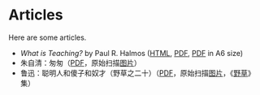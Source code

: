 # Articles

Here are some articles.

* _What is Teaching?_ by Paul R. Halmos ([HTML][1], [PDF][2], [PDF][3] in A6 size)
* 朱自清：匆匆（[PDF][4]，原始扫描[图片][5]）
* 鲁迅：聪明人和傻子和奴才（野草之二十）（[PDF][6]，原始扫描[图片][7]，《[野草][8]》集）

[1]: https://leeifrankjaw.github.io/Papers/Am-Math-Mon/Halmos-1994.html
[2]: https://leeifrankjaw.github.io/Papers/Am-Math-Mon/Halmos-1994.pdf
[3]: https://leeifrankjaw.github.io/Papers/Am-Math-Mon/Halmos-1994-A6.pdf
[4]: https://leeifrankjaw.github.io/Papers/Lit-Thrice-Mon/Hurry-Zhu-19220411.pdf
[5]: https://leeifrankjaw.github.io/Papers/Lit-Thrice-Mon/Hurry-Zhu-19220411.png
[6]: https://leeifrankjaw.github.io/Papers/Chin-Tattler/Smart-Simple-Minion.pdf
[7]: https://leeifrankjaw.github.io/Papers/Chin-Tattler/Smart-Simple-Minion.png
[8]: https://taiwanebook.ncl.edu.tw/zh-tw/book/NCL-001687410
